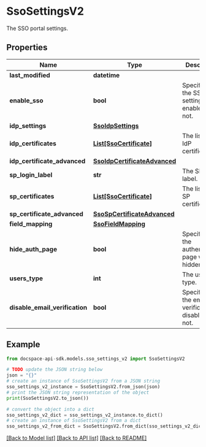 # SsoSettingsV2
The SSO portal settings.

## Properties

Name | Type | Description | Notes
------------ | ------------- | ------------- | -------------
**last_modified** | **datetime** |  | [optional] 
**enable_sso** | **bool** | Specifies if the SSO settings are enabled or not. | [optional] 
**idp_settings** | [**SsoIdpSettings**](SsoIdpSettings.md) |  | [optional] 
**idp_certificates** | [**List[SsoCertificate]**](SsoCertificate.md) | The list of the IdP certificates. | [optional] 
**idp_certificate_advanced** | [**SsoIdpCertificateAdvanced**](SsoIdpCertificateAdvanced.md) |  | [optional] 
**sp_login_label** | **str** | The SP login label. | [optional] 
**sp_certificates** | [**List[SsoCertificate]**](SsoCertificate.md) | The list of the SP certificates. | [optional] 
**sp_certificate_advanced** | [**SsoSpCertificateAdvanced**](SsoSpCertificateAdvanced.md) |  | [optional] 
**field_mapping** | [**SsoFieldMapping**](SsoFieldMapping.md) |  | [optional] 
**hide_auth_page** | **bool** | Specifies if the authentication page will be hidden or not. | [optional] 
**users_type** | **int** | The user type. | [optional] 
**disable_email_verification** | **bool** | Specifies if the email verification is disabled or not. | [optional] 

## Example

```python
from docspace-api-sdk.models.sso_settings_v2 import SsoSettingsV2

# TODO update the JSON string below
json = "{}"
# create an instance of SsoSettingsV2 from a JSON string
sso_settings_v2_instance = SsoSettingsV2.from_json(json)
# print the JSON string representation of the object
print(SsoSettingsV2.to_json())

# convert the object into a dict
sso_settings_v2_dict = sso_settings_v2_instance.to_dict()
# create an instance of SsoSettingsV2 from a dict
sso_settings_v2_from_dict = SsoSettingsV2.from_dict(sso_settings_v2_dict)
```
[[Back to Model list]](../README.md#documentation-for-models) [[Back to API list]](../README.md#documentation-for-api-endpoints) [[Back to README]](../README.md)


